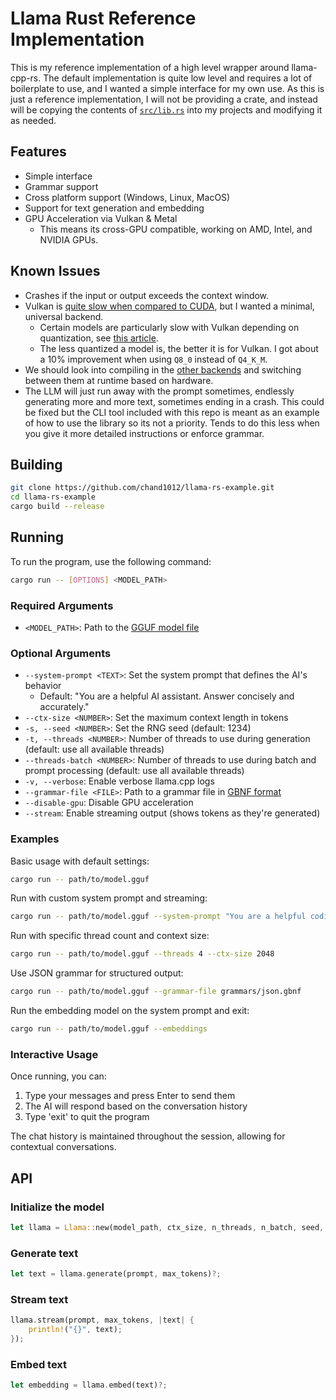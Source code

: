 # Llama Rust Reference Implementation

This is my reference implementation of a high level wrapper around llama-cpp-rs. The default implementation is quite low level and requires a lot of boilerplate to use, and I wanted a simple interface for my own use. As this is just a reference implementation, I will not be providing a crate, and instead will be copying the contents of [`src/lib.rs`](src/lib.rs) into my projects and modifying it as needed.

## Features

- Simple interface
- Grammar support
- Cross platform support (Windows, Linux, MacOS)
- Support for text generation and embedding
- GPU Acceleration via Vulkan & Metal
  - This means its cross-GPU compatible, working on AMD, Intel, and NVIDIA GPUs.

## Known Issues

- Crashes if the input or output exceeds the context window.
- Vulkan is [quite slow when compared to CUDA](https://github.com/ggml-org/llama.cpp/discussions/10879#discussioncomment-11600977), but I wanted a minimal, universal backend.
  - Certain models are particularly slow with Vulkan depending on quantization, see [this article](https://github.com/ggml-org/llama.cpp/wiki/Feature-matrix).
  - The less quantized a model is, the better it is for Vulkan. I got about a 10% improvement when using `Q8_0` instead of `Q4_K_M`.
- We should look into compiling in the [other backends](https://github.com/ggml-org/llama.cpp?tab=readme-ov-file#supported-backends) and switching between them at runtime based on hardware.
- The LLM will just run away with the prompt sometimes, endlessly generating more and more text, sometimes ending in a crash. This could be fixed but the CLI tool included with this repo is meant as an example of how to use the library so its not a priority. Tends to do this less when you give it more detailed instructions or enforce grammar.

## Building

```bash
git clone https://github.com/chand1012/llama-rs-example.git
cd llama-rs-example
cargo build --release
```

## Running

To run the program, use the following command:

```bash
cargo run -- [OPTIONS] <MODEL_PATH>
```

### Required Arguments

- `<MODEL_PATH>`: Path to the [GGUF model file](https://github.com/ggml-org/llama.cpp/tree/master?tab=readme-ov-file#obtaining-and-quantizing-models)

### Optional Arguments

- `--system-prompt <TEXT>`: Set the system prompt that defines the AI's behavior
  - Default: "You are a helpful AI assistant. Answer concisely and accurately."
- `--ctx-size <NUMBER>`: Set the maximum context length in tokens
- `-s, --seed <NUMBER>`: Set the RNG seed (default: 1234)
- `-t, --threads <NUMBER>`: Number of threads to use during generation (default: use all available threads)
- `--threads-batch <NUMBER>`: Number of threads to use during batch and prompt processing (default: use all available threads)
- `-v, --verbose`: Enable verbose llama.cpp logs
- `--grammar-file <FILE>`: Path to a grammar file in [GBNF format](https://github.com/ggml-org/llama.cpp/tree/master/grammars)
- `--disable-gpu`: Disable GPU acceleration
- `--stream`: Enable streaming output (shows tokens as they're generated)

### Examples

Basic usage with default settings:

```bash
cargo run -- path/to/model.gguf
```

Run with custom system prompt and streaming:

```bash
cargo run -- path/to/model.gguf --system-prompt "You are a helpful coding assistant." --stream
```

Run with specific thread count and context size:

```bash
cargo run -- path/to/model.gguf --threads 4 --ctx-size 2048
```

Use JSON grammar for structured output:

```bash
cargo run -- path/to/model.gguf --grammar-file grammars/json.gbnf
```

Run the embedding model on the system prompt and exit:

```bash
cargo run -- path/to/model.gguf --embeddings
```

### Interactive Usage

Once running, you can:

1. Type your messages and press Enter to send them
2. The AI will respond based on the conversation history
3. Type 'exit' to quit the program

The chat history is maintained throughout the session, allowing for contextual conversations.

## API

### Initialize the model

```rust
let llama = Llama::new(model_path, ctx_size, n_threads, n_batch, seed, grammar, embedding, verbose, disable_gpu)?;
```

### Generate text

```rust
let text = llama.generate(prompt, max_tokens)?;
```

### Stream text

```rust
llama.stream(prompt, max_tokens, |text| {
    println!("{}", text);
});
```

### Embed text

```rust
let embedding = llama.embed(text)?;
```
